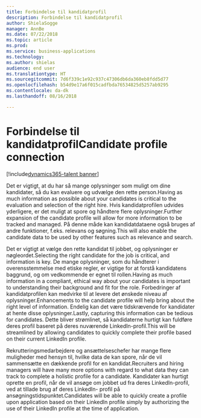 ```yaml
---
title: Forbindelse til kandidatprofil
description: Forbindelse til kandidatprofil
author: ShielaSogge
manager: AnnBe
ms.date: 07/22/2018
ms.topic: article
ms.prod: 
ms.service: business-applications
ms.technology: 
ms.author: shielas
audience: end user
ms.translationtype: HT
ms.sourcegitcommit: 7d6f339c1e92c937c47306db6da360eb8fdd5d77
ms.openlocfilehash: b54d9e17a6f015cadfbda76534825d5257ab9295
ms.contentlocale: da-dk
ms.lasthandoff: 08/16/2018

---
```


# <a name="candidate-profile-connection"></a><span data-ttu-id="7f733-103">Forbindelse til kandidatprofil</span><span class="sxs-lookup"><span data-stu-id="7f733-103">Candidate profile connection</span></span>

[!include[dynamics365-talent banner](../../includes/dynamics365-talent.md)]

<span data-ttu-id="7f733-104">Det er vigtigt, at du har så mange oplysninger som muligt om dine kandidater, så du kan evaluere og udvælge den rette person.</span><span class="sxs-lookup"><span data-stu-id="7f733-104">Having as much information as possible about your candidates is critical to the evaluation and selection of the right hire.</span></span> <span data-ttu-id="7f733-105">Hvis kandidatprofilen udvides yderligere, er det muligt at spore og håndtere flere oplysninger.</span><span class="sxs-lookup"><span data-stu-id="7f733-105">Further expansion of the candidate profile will allow for more information to be tracked and managed.</span></span> <span data-ttu-id="7f733-106">På denne måde kan kandidatdataene også bruges af andre funktioner, f.eks. relevans og søgning.</span><span class="sxs-lookup"><span data-stu-id="7f733-106">This will also enable the candidate data to be used by other features such as relevance and search.</span></span>

<span data-ttu-id="7f733-107">Det er vigtigt at vælge den rette kandidat til jobbet, og oplysninger er nøgleordet.</span><span class="sxs-lookup"><span data-stu-id="7f733-107">Selecting the right candidate for the job is critical, and information is key.</span></span>
<span data-ttu-id="7f733-108">De mange oplysninger, som du håndterer i overensstemmelse med etiske regler, er vigtige for at forstå kandidatens baggrund, og om vedkommende er egnet til rollen.</span><span class="sxs-lookup"><span data-stu-id="7f733-108">Having as much information in a compliant, ethical way about your candidates is important to understanding their background and fit for the role.</span></span> <span data-ttu-id="7f733-109">Forbedringer af kandidatprofilen kan medvirke til at levere det ønskede niveau af oplysninger.</span><span class="sxs-lookup"><span data-stu-id="7f733-109">Enhancements to the candidate profile will help bring about the right level of information.</span></span>
<span data-ttu-id="7f733-110">Endelig kan det være tidskrævende for kandidater at hente disse oplysninger.</span><span class="sxs-lookup"><span data-stu-id="7f733-110">Lastly, capturing this information can be tedious for candidates.</span></span> <span data-ttu-id="7f733-111">Dette bliver strømlinet, så kandidaterne hurtigt kan fuldføre deres profil baseret på deres nuværende LinkedIn-profil.</span><span class="sxs-lookup"><span data-stu-id="7f733-111">This will be streamlined by allowing candidates to quickly complete their profile based on their current LinkedIn profile.</span></span>

<span data-ttu-id="7f733-112">Rekrutteringsmedarbejdere og ansættelseschefer har mange flere muligheder med hensyn til, hvilke data de kan spore, når de vil sammensætte en dækkende profil for en kandidat.</span><span class="sxs-lookup"><span data-stu-id="7f733-112">Recruiters and hiring managers will have many more options with regard to what data they can track to complete a holistic profile for a candidate.</span></span> <span data-ttu-id="7f733-113">Kandidater kan hurtigt oprette en profil, når de vil ansøge om jobbet ud fra deres LinkedIn-profil, ved at tillade brug af deres LinkedIn- profil på ansøgningstidspunktet.</span><span class="sxs-lookup"><span data-stu-id="7f733-113">Candidates will be able to quickly create a profile upon application based on their LinkedIn profile simply by authorizing the use of their LinkedIn profile at the time of application.</span></span>

<!--
### Who uses this feature
The entire hiring team and candidates.
## License required
Some of the capabilities in this feature will require each user to have a
license to LinkedIn Recruiter.
## Availability
Cloud
## Regional availability
Global
-->

